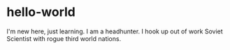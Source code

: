 # hello-world
I'm new here, just learning.
I am a headhunter. I hook up out of work Soviet Scientist with rogue third world nations.
